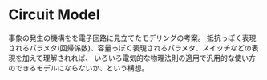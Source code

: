 # Circuit Model

事象の発生の機構をを電子回路に見立てたモデリングの考案。
抵抗っぽく表現されるパラメタ(回帰係数)、容量っぽく表現されるパラメタ、スイッチなどの表現を加えて理解されれば、
いろいろ電気的な物理法則の適用で汎用的な使い方のできるモデルにならないか、という構想。

